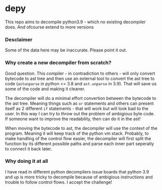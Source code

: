 # depy
This repo aims to decompile python3.9 - which no existing decompiler does. And ofcourse extend to more versions

### Desclaimer
Some of the data here may be inaccurate. Please point it out.

### Why create a new decompiler from scratch?

Good question.
This compiler - in contradiction to others - will only convert bytecode to ast tree and then use an external tool to convert the ast tree to code (`astunparse` in python <= 3.8 and `ast.unparse` in 3.9). That will save us some of the code and making it cleaner.

The decompiler will do a minimal effort convertion between the bytecode to the ast tree. Meaning things such as `or` statements and others can present itself as 2 different `if` statements - that will work but will look bad to the user. In this way I can try to throw out the problem of ambigious byte code. If someone want to improve the readability, then can do it in the ast!

When moving the bytecode to ast, the decompiler will use the context of the program. Meaning it will keep track of the python vm stack.
Probably, to make handling of the control flow easier, the decompiler will first split the function by its different possible paths and parse each inner part seperatly to connect it back later.

### Why doing it at all

I have read in different python decompilers issue boards that python 3.9 and up is more tricky to decompile because of ambigious instructions and trouble to follow control flows. I accept the challenge!
